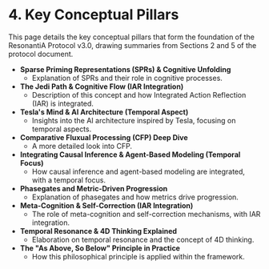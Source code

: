 # 4. Key Conceptual Pillars

<!--
Instruction for AI Assistant (e.g., Cursor) or Keyholder populating the Wiki:
This page should summarize key concepts from Sections 2 and 5 of the ResonantiA Protocol v3.0. 
Elaborate on each pillar to provide a clear understanding.
-->

This page details the key conceptual pillars that form the foundation of the ResonantiA Protocol v3.0, drawing summaries from Sections 2 and 5 of the protocol document.

*   **Sparse Priming Representations (SPRs) & Cognitive Unfolding**
    *   Explanation of SPRs and their role in cognitive processes.
*   **The Jedi Path & Cognitive Flow (IAR Integration)**
    *   Description of this concept and how Integrated Action Reflection (IAR) is integrated.
*   **Tesla's Mind & AI Architecture (Temporal Aspect)**
    *   Insights into the AI architecture inspired by Tesla, focusing on temporal aspects.
*   **Comparative Fluxual Processing (CFP) Deep Dive**
    *   A more detailed look into CFP.
*   **Integrating Causal Inference & Agent-Based Modeling (Temporal Focus)**
    *   How causal inference and agent-based modeling are integrated, with a temporal focus.
*   **Phasegates and Metric-Driven Progression**
    *   Explanation of phasegates and how metrics drive progression.
*   **Meta-Cognition & Self-Correction (IAR Integration)**
    *   The role of meta-cognition and self-correction mechanisms, with IAR integration.
*   **Temporal Resonance & 4D Thinking Explained**
    *   Elaboration on temporal resonance and the concept of 4D thinking.
*   **The "As Above, So Below" Principle in Practice**
    *   How this philosophical principle is applied within the framework. 
